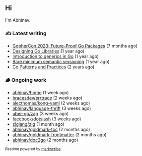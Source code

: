 ## Hi

I'm Abhinav.

### ✍️ Latest writing


- [GopherCon 2023: Future-Proof Go Packages](https://abhinavg.net/2023/09/27/future-proof-packages/) (7 months ago)
- [Designing Go Libraries](https://abhinavg.net/2022/12/06/designing-go-libraries/) (1 year ago)
- [Introduction to generics in Go](https://abhinavg.net/2022/11/23/generics-intro/) (1 year ago)
- [Bare minimum semantic versioning](https://abhinavg.net/2022/11/07/semver/) (1 year ago)
- [Go Patterns and Practices](https://abhinavg.net/2022/09/19/go-patterns-and-practices-talk/) (2 years ago)

### 🪵 Ongoing work


- [abhinav/home](https://github.com/abhinav/home) (1 week ago)
- [bracesdev/errtrace](https://github.com/bracesdev/errtrace) (2 weeks ago)
- [alecthomas/kong-yaml](https://github.com/alecthomas/kong-yaml) (2 weeks ago)
- [abhinav/language-thrift](https://github.com/abhinav/language-thrift) (3 weeks ago)
- [uber-go/zap](https://github.com/uber-go/zap) (3 weeks ago)
- [facebook/dotslash](https://github.com/facebook/dotslash) (3 weeks ago)
- [ziglang/zig](https://github.com/ziglang/zig) (1 month ago)
- [abhinav/goldmark-toc](https://github.com/abhinav/goldmark-toc) (2 months ago)
- [abhinav/goldmark-frontmatter](https://github.com/abhinav/goldmark-frontmatter) (2 months ago)
- [abhinav/doc2go](https://github.com/abhinav/doc2go) (2 months ago)

<sub>Readme powered by [markscribe](https://github.com/muesli/markscribe).</sub>
